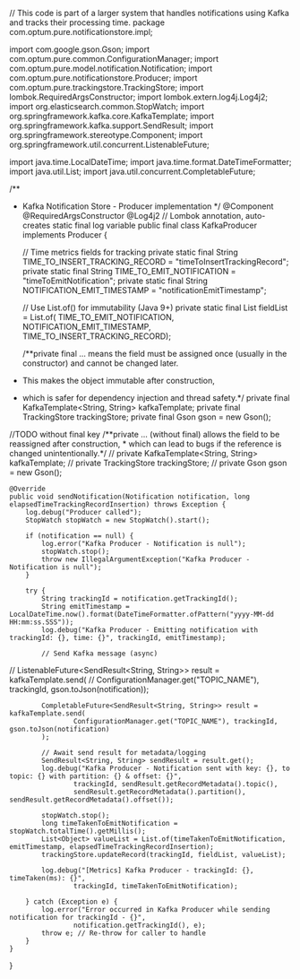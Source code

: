 // This code is part of a larger system that handles notifications using Kafka and tracks their processing time.
package com.optum.pure.notificationstore.impl;

import com.google.gson.Gson;
import com.optum.pure.common.ConfigurationManager;
import com.optum.pure.model.notification.Notification;
import com.optum.pure.notificationstore.Producer;
import com.optum.pure.trackingstore.TrackingStore;
import lombok.RequiredArgsConstructor;
import lombok.extern.log4j.Log4j2;
import org.elasticsearch.common.StopWatch;
import org.springframework.kafka.core.KafkaTemplate;
import org.springframework.kafka.support.SendResult;
import org.springframework.stereotype.Component;
import org.springframework.util.concurrent.ListenableFuture;

import java.time.LocalDateTime;
import java.time.format.DateTimeFormatter;
import java.util.List;
import java.util.concurrent.CompletableFuture;

/**
 * Kafka Notification Store - Producer implementation
 */
@Component
@RequiredArgsConstructor
@Log4j2 // Lombok annotation, auto-creates static final log variable
public final class KafkaProducer implements Producer {

    // Time metrics fields for tracking
    private static final String TIME_TO_INSERT_TRACKING_RECORD = "timeToInsertTrackingRecord";
    private static final String TIME_TO_EMIT_NOTIFICATION = "timeToEmitNotification";
    private static final String NOTIFICATION_EMIT_TIMESTAMP = "notificationEmitTimestamp";

    // Use List.of() for immutability (Java 9+)
    private static final List<String> fieldList = List.of(
            TIME_TO_EMIT_NOTIFICATION, NOTIFICATION_EMIT_TIMESTAMP, TIME_TO_INSERT_TRACKING_RECORD);

    
    /**private final ... means the field must be assigned once (usually in the constructor) and cannot be changed later.
 * This makes the object immutable after construction,
 * which is safer for dependency injection and thread safety.*/
    private final KafkaTemplate<String, String> kafkaTemplate;
    private final TrackingStore trackingStore;
    private final Gson gson = new Gson();

//TODO without final key
    /**private ... (without final) allows the field to be reassigned after construction,
     * which can lead to bugs if the reference is changed unintentionally.*/
//    private  KafkaTemplate<String, String> kafkaTemplate;
//    private  TrackingStore trackingStore;
//    private  Gson gson = new Gson();

    
    
    @Override
    public void sendNotification(Notification notification, long elapsedTimeTrackingRecordInsertion) throws Exception {
        log.debug("Producer called");
        StopWatch stopWatch = new StopWatch().start();

        if (notification == null) {
            log.error("Kafka Producer - Notification is null");
            stopWatch.stop();
            throw new IllegalArgumentException("Kafka Producer - Notification is null");
        }

        try {
            String trackingId = notification.getTrackingId();
            String emitTimestamp = LocalDateTime.now().format(DateTimeFormatter.ofPattern("yyyy-MM-dd HH:mm:ss.SSS"));
            log.debug("Kafka Producer - Emitting notification with trackingId: {}, time: {}", trackingId, emitTimestamp);

            // Send Kafka message (async)
//            ListenableFuture<SendResult<String, String>> result = kafkaTemplate.send(
//                    ConfigurationManager.get("TOPIC_NAME"), trackingId, gson.toJson(notification));

            CompletableFuture<SendResult<String, String>> result = kafkaTemplate.send(
                    ConfigurationManager.get("TOPIC_NAME"), trackingId, gson.toJson(notification)
            );

            // Await send result for metadata/logging
            SendResult<String, String> sendResult = result.get();
            log.debug("Kafka Producer - Notification sent with key: {}, to topic: {} with partition: {} & offset: {}",
                    trackingId, sendResult.getRecordMetadata().topic(),
                    sendResult.getRecordMetadata().partition(), sendResult.getRecordMetadata().offset());

            stopWatch.stop();
            long timeTakenToEmitNotification = stopWatch.totalTime().getMillis();
            List<Object> valueList = List.of(timeTakenToEmitNotification, emitTimestamp, elapsedTimeTrackingRecordInsertion);
            trackingStore.updateRecord(trackingId, fieldList, valueList);

            log.debug("[Metrics] Kafka Producer - trackingId: {}, timeTaken(ms): {}",
                    trackingId, timeTakenToEmitNotification);

        } catch (Exception e) {
            log.error("Error occurred in Kafka Producer while sending notification for trackingId - {}",
                    notification.getTrackingId(), e);
            throw e; // Re-throw for caller to handle
        }
    }
}
